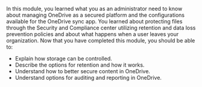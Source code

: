 In this module, you learned what you as an administrator need to know about managing OneDrive as a secured platform and the configurations available for the OneDrive sync app. You learned about protecting files through the Security and Compliance center utilizing retention and data loss prevention policies and about what happens when a user leaves your organization. Now that you have completed this module, you should be able to:  

- Explain how storage can be controlled.
- Describe the options for retention and how it works.
- Understand how to better secure content in OneDrive.
- Understand options for auditing and reporting in OneDrive.
